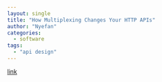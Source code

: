 ```yaml
---
layout: single
title: "How Multiplexing Changes Your HTTP APIs"
author: "Nyefan"
categories:
  - software
tags:
  - "api design"
---
```

[link](https://www.mnot.net/blog/2019/10/13/h2_api_multiplexing)